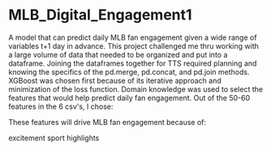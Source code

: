 # MLB_Digital_Engagement1
A model that can predict daily MLB fan engagement given a wide range of variables t+1 day in advance. This project challenged me thru working with a large volume of data that needed to be organized and put into a dataframe. Joining the dataframes together for TTS required planning and knowing the specifics of the pd.merge, pd.concat, and pd.join methods. XGBoost was chosen first because of its iterative approach and minimization of the loss function. Domain knowledge was used to select the features that would help predict daily fan engagement. Out of the 50-60 features in the 6 csv's, I chose:


These features will drive MLB fan engagement because of:

excitement 
sport highlights

